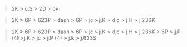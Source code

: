 > 2K > c.S > 2D > oki
 
> 2K > 6P > 623P > dash > 6P > jc > j.K > djc > j.H > j.236K

 
> 2K > 6P > 623P > dash > 6P > jc > j.K > djc > j.H > j.236K > 6P > j.P (4) >j.K > jc > j.P (4) > j.k > j.623S